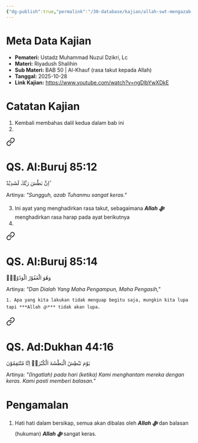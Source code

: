 ```yaml
---
{"dg-publish":true,"permalink":"/30-database/kajian/allah-swt-mengazab-orang-dzalim/","tags":["kajian"]}
---
```





# Meta Data Kajian 
<div><ul class="dataview list-view-ul"><li><span><strong>Pemateri:</strong> Ustadz Muhammad Nuzul Dzikri, Lc</span></li><li><span><strong>Materi:</strong> Riyadush Shalihin</span></li><li><span><strong>Sub Materi:</strong> BAB 50 | Al-Khauf (rasa takut kepada Allah)</span></li><li><span><strong>Tanggal:</strong> 2025-10-28</span></li><li><span><strong>Link Kajian:</strong> <a rel="noopener nofollow" class="external-link" href="https://www.youtube.com/watch?v=ngDlbYwXDkE" target="_blank">https://www.youtube.com/watch?v=ngDlbYwXDkE</a></span></li></ul></div>

# Catatan Kajian
1. Kembali membahas dalil kedua dalam bab ini
2. 
<div class="transclusion internal-embed is-loaded"><a class="markdown-embed-link" href="/30-database/al-quran/all-surah/#qs-al-buruj-85-12" aria-label="Open link"><svg xmlns="http://www.w3.org/2000/svg" width="24" height="24" viewBox="0 0 24 24" fill="none" stroke="currentColor" stroke-width="2" stroke-linecap="round" stroke-linejoin="round" class="svg-icon lucide-link"><path d="M10 13a5 5 0 0 0 7.54.54l3-3a5 5 0 0 0-7.07-7.07l-1.72 1.71"></path><path d="M14 11a5 5 0 0 0-7.54-.54l-3 3a5 5 0 0 0 7.07 7.07l1.71-1.71"></path></svg></a><div class="markdown-embed">



# QS. Al:Buruj 85:12
اِنَّ بَطْشَ رَبِّكَ لَشَدِيْدٌ ۗ 

Artinya: *"Sungguh, azab Tuhanmu sangat keras."*



</div></div>

3. Ini ayat yang menghadirkan rasa takut, sebagaimana ***Allah ﷻ*** menghadirkan rasa harap pada ayat berikutnya
4. 
<div class="transclusion internal-embed is-loaded"><a class="markdown-embed-link" href="/30-database/al-quran/all-surah/#qs-al-buruj-85-14" aria-label="Open link"><svg xmlns="http://www.w3.org/2000/svg" width="24" height="24" viewBox="0 0 24 24" fill="none" stroke="currentColor" stroke-width="2" stroke-linecap="round" stroke-linejoin="round" class="svg-icon lucide-link"><path d="M10 13a5 5 0 0 0 7.54.54l3-3a5 5 0 0 0-7.07-7.07l-1.72 1.71"></path><path d="M14 11a5 5 0 0 0-7.54-.54l-3 3a5 5 0 0 0 7.07 7.07l1.71-1.71"></path></svg></a><div class="markdown-embed">



# QS. Al:Buruj 85:14
وَهُوَ الْغَفُوْرُ الْوَدُوْدُۙ 

Artinya: *"Dan Dialah Yang Maha Pengampun, Maha Pengasih,"*



</div></div>

	1. Apa yang kita lakukan tidak menguap begitu saja, mungkin kita lupa tapi ***Allah ﷻ*** tidak akan lupa. 
<div class="transclusion internal-embed is-loaded"><a class="markdown-embed-link" href="/30-database/al-quran/all-surah/#qs-ad-dukhan-44-16" aria-label="Open link"><svg xmlns="http://www.w3.org/2000/svg" width="24" height="24" viewBox="0 0 24 24" fill="none" stroke="currentColor" stroke-width="2" stroke-linecap="round" stroke-linejoin="round" class="svg-icon lucide-link"><path d="M10 13a5 5 0 0 0 7.54.54l3-3a5 5 0 0 0-7.07-7.07l-1.72 1.71"></path><path d="M14 11a5 5 0 0 0-7.54-.54l-3 3a5 5 0 0 0 7.07 7.07l1.71-1.71"></path></svg></a><div class="markdown-embed">



# QS. Ad:Dukhan 44:16
يَوْمَ نَبْطِشُ الْبَطْشَةَ الْكُبْرٰىۚ اِنَّا مُنْتَقِمُوْنَ

Artinya: *"(Ingatlah) pada hari (ketika) Kami menghantam mereka dengan keras. Kami pasti memberi balasan."*



</div></div>


# Pengamalan
1. Hati hati dalam bersikap, semua akan dibalas oleh ***Allah ﷻ*** dan balasan (hukuman) ***Allah ﷻ*** sangat keras.
 
 